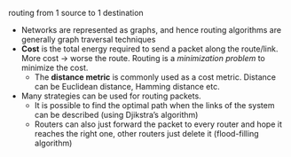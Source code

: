 routing from 1 source to 1 destination

- Networks are represented as graphs, and hence routing algorithms are generally graph traversal techniques
- **Cost** is the total energy required to send a packet along the route/link. More cost → worse the route. Routing is a *minimization problem* to minimize the cost.
	- The **distance metric** is commonly used as a cost metric. Distance can be Euclidean distance, Hamming distance etc.
- Many strategies can be used for routing packets.
	- It is possible to find the optimal path when the links of the system can be described (using Djikstra’s algorithm)
	- Routers can also just forward the packet to every router and hope it reaches the right one, other routers just delete it (flood-filling algorithm)


